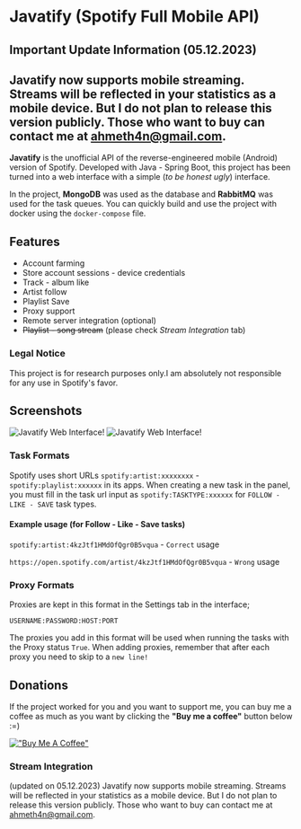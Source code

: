# Javatify (Spotify Full Mobile API) 


## Important Update Information (05.12.2023)

Javatify now supports mobile streaming. Streams will be reflected in your statistics as a mobile device. But I do not plan to release this version publicly. Those who want to buy can contact me at ahmeth4n@gmail.com.
---



**Javatify** is the unofficial API of the reverse-engineered mobile (Android) version of Spotify. Developed with Java - Spring Boot, this project has been turned into a web interface with a simple (*to be honest ugly*) interface.

In the project, **MongoDB** was used as the database and **RabbitMQ** was used for the task queues. You can quickly build and use the project with docker using the `docker-compose` file.

## Features
- Account farming
- Store account sessions - device credentials
- Track - album like
- Artist follow
- Playlist Save
- Proxy support
- Remote server integration (optional)
- ~~Playlist - song stream~~ (please check *Stream Integration* tab)

### Legal Notice
This project is for research purposes only.I am absolutely not responsible for any use in Spotify's favor.

## Screenshots
![Javatify Web Interface!](https://i.imgur.com/ELMCRbm.png "Javatify Web Interface")
![Javatify Web Interface!](https://i.imgur.com/kXfAcAq.png "Javatify Web Interface")

### Task Formats
Spotify uses short URLs `spotify:artist:xxxxxxxx` -` spotify:playlist:xxxxxx` in its apps. When creating a new task in the panel, you must fill in the task url input as `spotify:TASKTYPE:xxxxxx`
for `FOLLOW - LIKE - SAVE` task types.

#### Example usage (for Follow - Like - Save tasks)
```spotify:artist:4kzJtf1HMdOfQgr0B5vqua``` - `Correct` usage

```https://open.spotify.com/artist/4kzJtf1HMdOfQgr0B5vqua``` - `Wrong` usage

### Proxy Formats
Proxies are kept in this format in the Settings tab in the interface;

```USERNAME:PASSWORD:HOST:PORT```

The proxies you add in this format will be used when running the tasks with the Proxy status `True`.
When adding proxies, remember that after each proxy you need to skip to a `new line!`

## Donations
If the project worked for you and you want to support me, you can buy me a coffee as much as you want by clicking the **"Buy me a coffee"** button below :=)

[!["Buy Me A Coffee"](https://www.buymeacoffee.com/assets/img/custom_images/orange_img.png)](https://www.buymeacoffee.com/fbyte)


### Stream Integration

(updated on 05.12.2023)
Javatify now supports mobile streaming. Streams will be reflected in your statistics as a mobile device. But I do not plan to release this version publicly. Those who want to buy can contact me at ahmeth4n@gmail.com.



